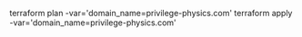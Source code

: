  terraform plan -var='domain_name=privilege-physics.com'
 terraform apply -var='domain_name=privilege-physics.com'
